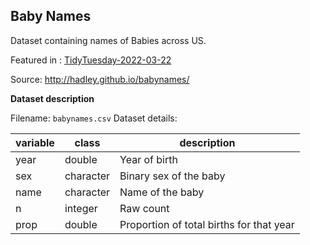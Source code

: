 ## Baby Names
Dataset containing names of Babies across US. 

Featured in : [TidyTuesday-2022-03-22](https://github.com/rfordatascience/tidytuesday/blob/master/data/2022/2022-03-22/readme.md)

Source: http://hadley.github.io/babynames/

**Dataset description**

Filename: `babynames.csv`
Dataset details:

| variable | class     | description                              |
| -------- | --------- | ---------------------------------------- |
| year     | double    | Year of birth                            |
| sex      | character | Binary sex of the baby                   |
| name     | character | Name of the baby                         |
| n        | integer   | Raw count                                |
| prop     | double    | Proportion of total births for that year |

